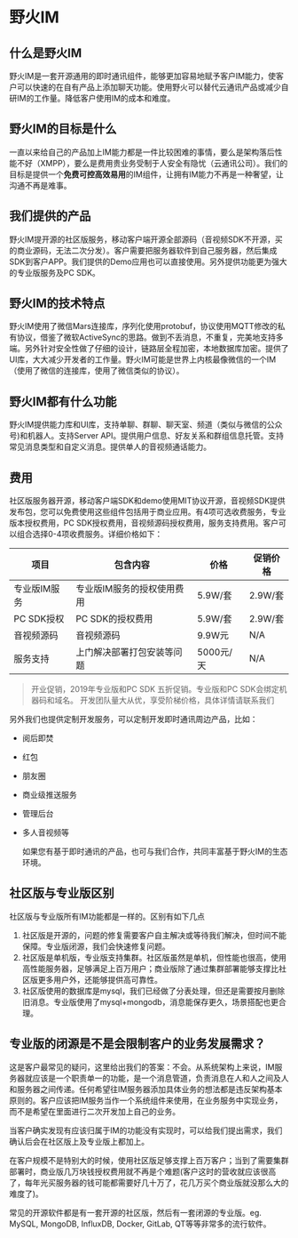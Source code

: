 # 野火IM
## 什么是野火IM
野火IM是一套开源通用的即时通讯组件，能够更加容易地赋予客户IM能力，使客户可以快速的在自有产品上添加聊天功能。使用野火可以替代云通讯产品或减少自研IM的工作量。降低客户使用IM的成本和难度。

## 野火IM的目标是什么
一直以来给自己的产品加上IM能力都是一件比较困难的事情，要么是架构落后性能不好（XMPP），要么是费用贵业务受制于人安全有隐忧（云通讯公司）。我们的目标是提供一个**免费可控高效易用**的IM组件，让拥有IM能力不再是一种奢望，让沟通不再是难事。

## 我们提供的产品
野火IM提开源的社区版服务，移动客户端开源全部源码（音视频SDK不开源，买的商业源码，无法二次分发）。客户需要把服务器软件到自己服务器，然后集成SDK到客户APP。我们提供的Demo应用也可以直接使用。另外提供功能更为强大的专业版服务及PC SDK。

## 野火IM的技术特点
野火IM使用了微信Mars连接库，序列化使用protobuf，协议使用MQTT修改的私有协议，借鉴了微软ActiveSync的思路。做到不丢消息，不重复，完美地支持多端。另外针对安全性做了仔细的设计，链路层全程加密，本地数据库加密。提供了UI库，大大减少开发者的工作量。野火IM可能是世界上内核最像微信的一个IM（使用了微信的连接库，使用了微信类似的协议）。

## 野火IM都有什么功能
野火IM提供能力库和UI库，支持单聊、群聊、聊天室、频道（类似与微信的公众号)和机器人。支持Server API。提供用户信息、好友关系和群组信息托管。支持常见消息类型和自定义消息。提供单人的音视频通话能力。

## 费用
社区版服务器开源，移动客户端SDK和demo使用MIT协议开源，音视频SDK提供发布包，您可以免费使用这些组件包括用于商业应用。有4项可选收费服务，专业版本授权费用，PC SDK授权费用，音视频源码授权费用，服务支持费用。客户可以组合选择0-4项收费服务。详细价格如下：

| 项目 | 包含内容 | 价格 | 促销价格
| ------ | ------ | ------ | ------- |
| 专业版IM服务 | 专业版IM服务的授权使用费用 | 5.9W/套 |  2.9W/套 |
| PC SDK授权 | PC SDK的授权费用 | 5.9W/套 |  2.9W/套 |
| 音视频源码 | 音视频源码 | 9.9W元 |   N/A |
| 服务支持 | 上门解决部署打包安装等问题 | 5000元/天 | N/A|

> 开业促销，2019年专业版和PC SDK 五折促销。专业版和PC SDK会绑定机器码和域名。
> 开发团队量大从优，享受阶梯价格，具体详情请联系我们

另外我们也提供定制开发服务，可以定制开发即时通讯周边产品，比如：

* 阅后即焚

* 红包

* 朋友圈

* 商业级推送服务

* 管理后台

* 多人音视频等

  如果您有基于即时通讯的产品，也可与我们合作，共同丰富基于野火IM的生态环境。

## 社区版与专业版区别
社区版与专业版所有IM功能都是一样的。区别有如下几点
1. 社区版是开源的，问题的修复需要客户自主解决或等待我们解决，但时间不能保障。专业版闭源，我们会快速修复问题。
2. 社区版是单机版，专业版支持集群。社区版虽然是单机，但性能也很高，使用高性能服务器，足够满足上百万用户；商业版除了通过集群部署能够支撑比社区版更多用户外，还能够提供高可靠性。
3. 社区版使用的数据库是mysql，我们已经做了分表处理，但还是需要按月删除旧消息。专业版使用了mysql+mongodb，消息能保存更久，场景搭配也更合理。

## 专业版的闭源是不是会限制客户的业务发展需求？
这是客户最常见的疑问，这里给出我们的答案：不会。从系统架构上来说，IM服务器就应该是一个职责单一的功能，是一个消息管道，负责消息在人和人之间及人和服务器之间传递。任何希望往IM服务器添加具体业务的想法都是违反架构基本原则的。客户应该把IM服务当作一个系统组件来使用，在业务服务中实现业务，而不是希望在里面进行二次开发加上自己的业务。

当客户确实发现有应该归属于IM的功能没有实现时，可以给我们提出需求，我们确认后会在社区版上及专业版上都加上。

在客户规模不是特别大的时候，使用社区版足够支撑上百万客户；当到了需要集群部署时，商业版几万块钱授权费用就不再是个难题(客户这时的营收就应该很高了，每年光买服务器的钱可能都需要好几十万了，花几万买个商业版就没那么大的难度了)。

常见的开源软件都是有一套开源的社区版，然后有一套闭源的专业版。eg. MySQL, MongoDB, InfluxDB, Docker, GitLab, QT等等非常多的流行软件。
